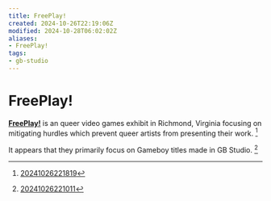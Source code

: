 ```yaml
---
title: FreePlay!
created: 2024-10-26T22:19:06Z
modified: 2024-10-28T06:02:02Z
aliases:
- FreePlay!
tags:
- gb-studio
---
```


# FreePlay!

**[FreePlay!](https://freeplayexhibit.itch.io/)** is an queer video games exhibit in Richmond, Virginia focusing on mitigating hurdles which prevent queer artists from presenting their work. [^1]

It appears that they primarily focus on Gameboy titles made in GB Studio. [^2]

[^1]: [20241026221819](../entries/20241026221819.md)
[^2]: [20241026221011](../entries/20241026221011.md)
